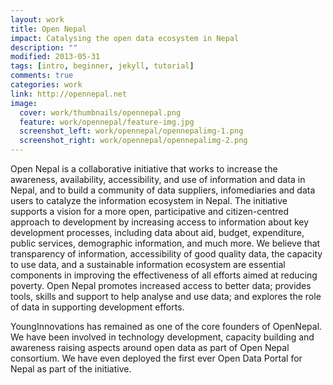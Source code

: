 ```yaml
---
layout: work
title: Open Nepal
impact: Catalysing the open data ecosystem in Nepal
description: ""
modified: 2013-05-31
tags: [intro, beginner, jekyll, tutorial]
comments: true
categories: work
link: http://opennepal.net  
image:
  cover: work/thumbnails/opennepal.png
  feature: work/opennepal/feature-img.jpg
  screenshot_left: work/opennepal/opennepalimg-1.png
  screenshot_right: work/opennepal/opennepalimg-2.png
---
```


Open Nepal is a collaborative initiative that works to increase the awareness, availability, accessibility, and use of information and data in Nepal, and to build a community of data suppliers, infomediaries and data users to catalyze the information ecosystem in Nepal. The initiative supports a vision for a more open, participative and citizen-centred approach to development by increasing access to information about key development processes, including data about aid, budget, expenditure, public services, demographic information, and much more. We believe that transparency of information, accessibility of good quality data, the capacity to use data, and a sustainable information ecosystem are essential components in improving the effectiveness of all efforts aimed at reducing poverty. Open Nepal promotes increased access to better data; provides tools, skills and support to help analyse and use data; and explores the role of data in supporting development efforts.

YoungInnovations has remained as one of the core founders of OpenNepal. We have been involved in technology development, capacity building and awareness raising aspects around open data as part of Open Nepal consortium. We have even deployed the first ever Open Data Portal for Nepal as part of the initiative.
